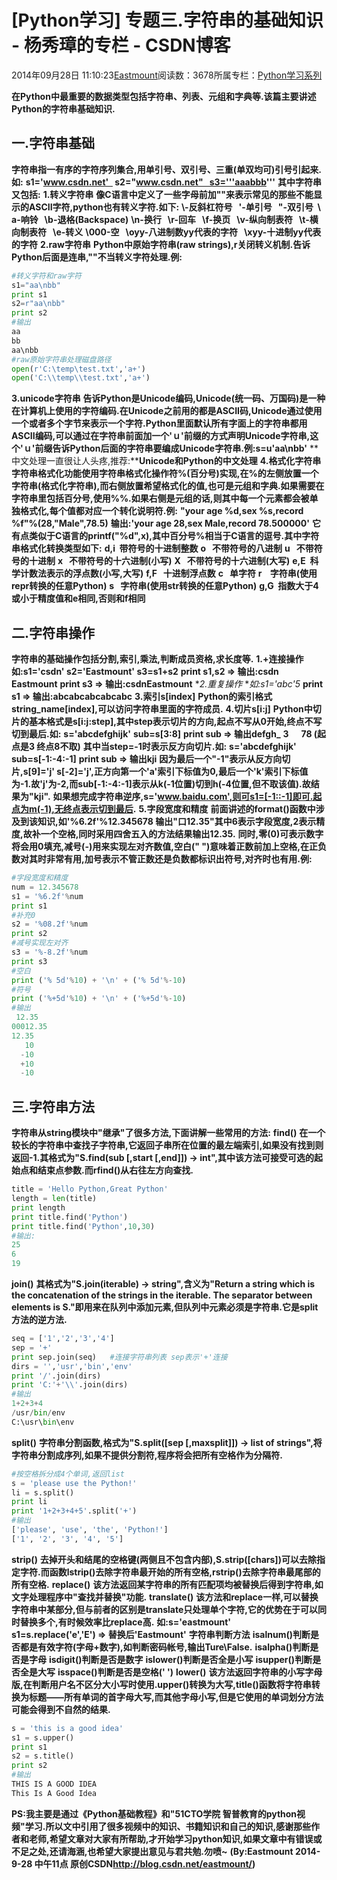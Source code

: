 
# [Python学习] 专题三.字符串的基础知识 - 杨秀璋的专栏 - CSDN博客

2014年09月28日 11:10:23[Eastmount](https://me.csdn.net/Eastmount)阅读数：3678所属专栏：[Python学习系列](https://blog.csdn.net/column/details/eastmount-python.html)



**在Python中最重要的数据类型包括字符串、列表、元组和字典等.该篇主要讲述Python的字符串基础知识.**
## 一.字符串基础
**字符串指一有序的字符序列集合,用单引号、双引号、三重(单双均可)引号引起来.如:**
**s1='www.csdn.net'   s2="www.csdn.net"   s3='''aaabbb'''**
**其中字符串又包括:**
**1.转义字符串**
**像C语言中定义了一些字母前加"\"来表示常见的那些不能显示的ASCII字符,python也有转义字符.如下:**
**\\-反斜杠符号   \'-单引号   \"-双引号  \ a-响铃   \b-退格(Backspace)**
**\n-换行   \r-回车   \f-换页   \v-纵向制表符   \t-横向制表符   \e-转义**
**\000-空   \oyy-八进制数yy代表的字符   \xyy-十进制yy代表的字符**
**2.raw字符串**
**Python中原始字符串(raw strings),r关闭转义机制.告诉Python后面是连串,"\"不当转义字符处理.例:**
```python
#转义字符和raw字符
s1="aa\nbb"
print s1
s2=r"aa\nbb"
print s2
#输出
aa
bb
aa\nbb
#raw原始字符串处理磁盘路径
open(r'C:\temp\test.txt','a+')
open('C:\\temp\\test.txt','a+')
```
**3.unicode字符串**
**告诉Python是Unicode编码,Unicode(统一码、万国码)是一种在计算机上使用的字符编码.在Unicode之前用的都是ASCII码,Unicode通过使用一个或者多个字节来表示一个字符.Python里面默认所有字面上的字符串都用ASCII编码,可以通过在字符串前面加一个'ｕ'前缀的方式声明Unicode字符串,这个'ｕ'前缀告诉Python后面的字符串要编成Unicode字符串.例:s=u'aa\nbb'**
**中文处理一直很让人头疼,推荐:****Unicode和Python的中文处理**
**4.格式化字符串**
**字符串格式化功能使用字符串格式化操作符%(百分号)实现,在%的左侧放置一个字符串(格式化字符串),而右侧放置希望格式化的值,也可是元组和字典.如果需要在字符串里包括百分号,使用%%.如果右侧是元组的话,则其中每一个元素都会被单独格式化,每个值都对应一个转化说明符.例:**
**"your age %d,sex %s,record %f"%(28,"Male",78.5)**
**输出:'your age 28,sex Male,record 78.500000'**
**它有点类似于C语言的printf("%d",x),其中百分号%相当于C语言的逗号.其中字符串格式化转换类型如下:**
**d,i  带符号的十进制整数**
**o   不带符号的八进制**
**u   不带符号的十进制**
**x   不带符号的十六进制(小写)**
**X   不带符号的十六进制(大写)**
**e,E  科学计数法表示的浮点数(小写,大写)**
**f,F   十进制浮点数**
**c   单字符**
**r    字符串(使用repr转换的任意Python)**
**s   字符串(使用str转换的任意Python)**
**g,G  指数大于4或小于精度值和e相同,否则和f相同**
## 二.字符串操作
**字符串的基础操作包括分割,索引,乘法,判断成员资格,求长度等.**
**1.+连接操作**
**如:s1='csdn' s2='Eastmount' s3=s1+s2**
**print s1,s2 => 输出:csdn Eastmount**
**print s3 => 输出:csdnEastmount**
**2.*重复操作**
**如:s1='abc'*5**
**print s1 => 输出:abcabcabcabcabc**
**3.索引s[index]**
**Python的索引格式string_name[index],可以访问字符串里面的字符成员.**
**4.切片s[i:j]**
**Python中切片的基本格式是s[i:j:step],其中step表示切片的方向,起点不写从0开始,终点不写切到最后.如:**
**s='abcdefghijk'**
**sub=s[3:8]**
**print sub => 输出defgh_**
**3      78 (起点是3 终点8不取)**
**其中当step=-1时表示反方向切片.如:**
**s='abcdefghijk'**
**sub=s[-1:-4:-1]**
**print sub => 输出kji**
**因为最后一个"-1"表示从反方向切片,s[9]='j' s[-2]='j',正方向第一个'a'索引下标值为0,最后一个'k'索引下标值为-1.故'j'为-2,而sub[-1:-4:-1]表示从k(-1位置)切到h(-4位置,但不取该值).故结果为"kji".**
**如果想完成字符串逆序,s='www.baidu.com',则可s1=[-1::-1]即可.起点为m(-1),无终点表示切到最后.**
**5.字段宽度和精度**
**前面讲述的format()函数中涉及到该知识,如'%6.2f'%12.345678 输出"口12.35"其中6表示字段宽度,2表示精度,故补一个空格,同时采用四舍五入的方法结果输出12.35.**
**同时,零(0)可表示数字将会用0填充,减号(-)用来实现左对齐数值,空白(" ")意味着正数前加上空格,在正负数对其时非常有用,加号表示不管正数还是负数都标识出符号,对齐时也有用.例:**
```python
#字段宽度和精度
num = 12.345678
s1 = '%6.2f'%num
print s1
#补充0
s2 = '%08.2f'%num
print s2
#减号实现左对齐
s3 = '%-8.2f'%num
print s3
#空白
print ('% 5d'%10) + '\n' + ('% 5d'%-10)
#符号
print ('%+5d'%10) + '\n' + ('%+5d'%-10)
#输出
 12.35
00012.35
12.35   
   10
  -10
  +10
  -10
```
## 三.字符串方法
**字符串从string模块中"继承"了很多方法,下面讲解一些常用的方法:**
**find()**
**在一个较长的字符串中查找子字符串,它返回子串所在位置的最左端索引,如果没有找到则返回-1.其格式为"S.find(sub [,start [,end]]) -> int",其中该方法可接受可选的起始点和结束点参数.而rfind()从右往左方向查找.**
```python
title = 'Hello Python,Great Python'
length = len(title)
print length
print title.find('Python')
print title.find('Python',10,30)
#输出:
25
6
19
```
**join()**
**其格式为"S.join(iterable) -> string",含义为"Return a string which is the concatenation of the strings in the iterable. The separator between elements is S."即用来在队列中添加元素,但队列中元素必须是字符串.它是split方法的逆方法.**
```python
seq = ['1','2','3','4']
sep = '+'
print sep.join(seq)   #连接字符串列表 sep表示'+'连接
dirs = '','usr','bin','env'
print '/'.join(dirs)
print 'C:'+'\\'.join(dirs)
#输出
1+2+3+4
/usr/bin/env
C:\usr\bin\env
```
**split()**
**字符串分割函数,格式为"S.split([sep [,maxsplit]]) -> list of strings",将字符串分割成序列,如果不提供分割符,程序将会把所有空格作为分隔符.**
```python
#按空格拆分成4个单词,返回list
s = 'please use the Python!'
li = s.split()
print li
print '1+2+3+4+5'.split('+')
#输出
['please', 'use', 'the', 'Python!']
['1', '2', '3', '4', '5']
```
**strip()**
**去掉开头和结尾的空格键(两侧且不包含内部),S.strip([chars])可以去除指定字符.而函数lstrip()去除字符串最开始的所有空格,rstrip()去除字符串最尾部的所有空格.**
**replace()**
**该方法返回某字符串的所有匹配项均被替换后得到字符串,如文字处理程序中"查找并替换"功能.**
**translate()**
**该方法和replace一样,可以替换字符串中某部分,但与前者的区别是translate只处理单个字符,它的优势在于可以同时替换多个,有时候效率比replace高.**
**如:s='eastmount' s1=s.replace('e','E') => 替换后'Eastmount'**
**字符串判断方法**
**isalnum()判断是否都是有效字符(字母+数字),如判断密码帐号,输出Ture\False.**
**isalpha()判断是否是字母**
**isdigit()判断是否是数字**
**islower()判断是否全是小写**
**isupper()判断是否全是大写**
**isspace()判断是否是空格(' ')**
**lower()**
**该方法返回字符串的小写字母版,在判断用户名不区分大小写时使用.upper()转换为大写,title()函数将字符串转换为标题——所有单词的首字母大写,而其他字母小写,但是它使用的单词划分方法可能会得到不自然的结果.**
```python
s = 'this is a good idea'
s1 = s.upper()
print s1
s2 = s.title()
print s2
#输出
THIS IS A GOOD IDEA
This Is A Good Idea
```
**PS:我主要是通过《Python基础教程》和"51CTO学院 智普教育的python视频"学习.所以文中引用了很多视频中的知识、书籍知识和自己的知识,感谢那些作者和老师,希望文章对大家有所帮助,才开始学习python知识,如果文章中有错误或不足之处,还请海涵,也希望大家提出意见与君共勉.勿喷~**
**(By:Eastmount 2014-9-28 中午11点 原创CSDN****http://blog.csdn.net/eastmount/****)**

